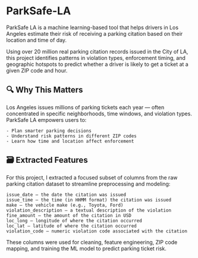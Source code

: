 # ParkSafe-LA

ParkSafe LA is a machine learning-based tool that helps drivers in Los Angeles estimate their risk of receiving a parking citation based on their location and time of day.

Using over 20 million real parking citation records issued in the City of LA, this project identifies patterns in violation types, enforcement timing, and geographic hotspots to predict whether a driver is likely to get a ticket at a given ZIP code and hour.

## 🔍 Why This Matters
Los Angeles issues millions of parking tickets each year — often concentrated in specific neighborhoods, time windows, and violation types. ParkSafe LA empowers users to:

    - Plan smarter parking decisions
    - Understand risk patterns in different ZIP codes
    - Learn how time and location affect enforcement

## 🗃️ Extracted Features
For this project, I extracted a focused subset of columns from the raw parking citation dataset to streamline preprocessing and modeling:

    issue_date – the date the citation was issued
    issue_time – the time (in HHMM format) the citation was issued
    make – the vehicle make (e.g., Toyota, Ford)
    violation_description – a textual description of the violation
    fine_amount – the amount of the citation in USD
    loc_long – longitude of where the citation occurred
    loc_lat – latitude of where the citation occurred
    violation_code – numeric violation code associated with the citation
These columns were used for cleaning, feature engineering, ZIP code mapping, and training the ML model to predict parking ticket risk.
